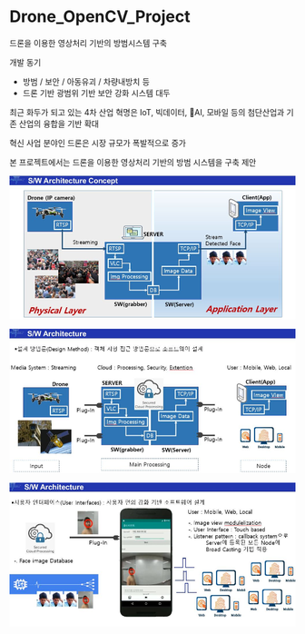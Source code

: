 # Drone_OpenCV_Project
드론을 이용한 영상처리 기반의 방범시스템 구축

개발 동기
- 방범 / 보안 / 아동유괴 / 차량내방치 등
- 드론 기반 광범위 기반 보안 강화 시스템 대두

최근 화두가 되고 있는 4차 산업 혁명은 IoT, 빅데이터, AI, 모바일 등의 첨단산업과 기존 산업의 융합을 기반 확대

혁신 사업 분야인 드론은 시장 규모가 폭발적으로 증가

본 프로젝트에서는 드론을 이용한 영상처리 기반의 방범 시스템을 구축 제안

![SW_ArchitectureConcept.PNG](./image/SW_ArchitectureConcept.PNG)


![SW_Architecture1.JPG](./image/SW_Architecture1.JPG)


![SW_Architecture2.JPG](./image/SW_Architecture2.JPG)
